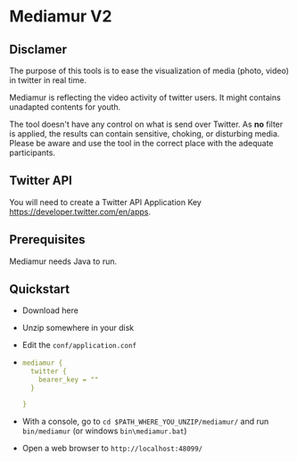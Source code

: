 # Mediamur V2

## Disclamer

The purpose of this tools is to ease the visualization of media (photo, video) in twitter in real time.

Mediamur is reflecting the video activity of twitter users. It might contains unadapted contents for youth.

The tool doesn't have any control on what is send over Twitter. As **no** filter is applied, the results can contain sensitive, choking, or disturbing media.
Please be aware and use the tool in the correct place with the adequate participants.

## Twitter API

You will need to create a Twitter API Application Key https://developer.twitter.com/en/apps.

## Prerequisites

Mediamur needs Java to run.

## Quickstart

* Download here
* Unzip somewhere in your disk
* Edit the `conf/application.conf`
*   ```yaml
    mediamur {
      twitter {
        bearer_key = ""
      }
    
    }
    ```

* With a console, go to `cd $PATH_WHERE_YOU_UNZIP/mediamur/` and run `bin/mediamur` (or windows `bin\mediamur.bat`)
* Open a web browser to `http://localhost:48099/`

